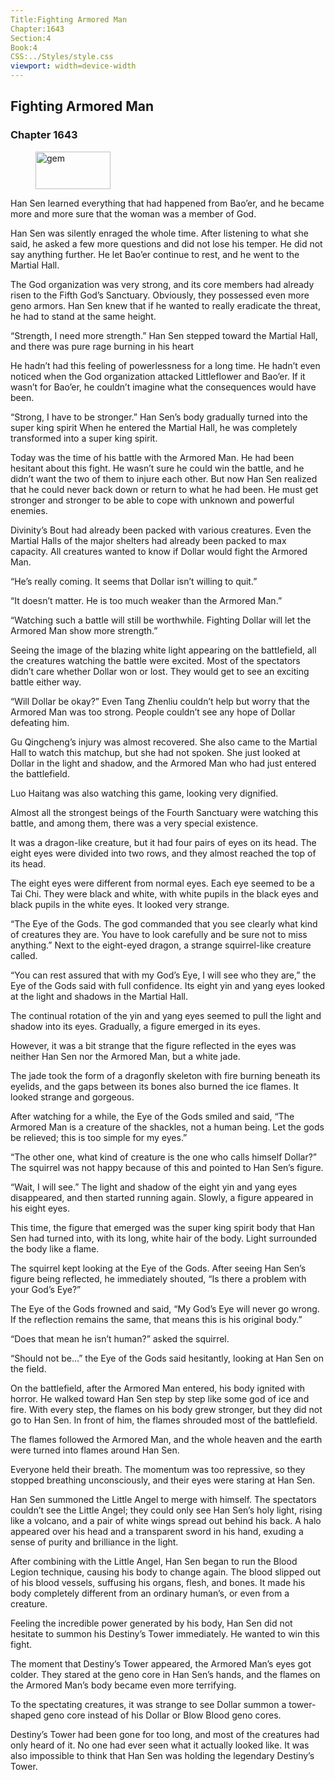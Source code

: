 ```yaml
---
Title:Fighting Armored Man 
Chapter:1643 
Section:4 
Book:4 
CSS:../Styles/style.css 
viewport: width=device-width
---
```

  
## Fighting Armored Man
### Chapter 1643
  
<figure>
	<img src="../Images/gem.gif" alt="gem" id="gem" width="120" height="60" />
</figure>
  

  
Han Sen learned everything that had happened from Bao’er, and he became more and more sure that the woman was a member of God.

Han Sen was silently enraged the whole time. After listening to what she said, he asked a few more questions and did not lose his temper. He did not say anything further. He let Bao’er continue to rest, and he went to the Martial Hall.

The God organization was very strong, and its core members had already risen to the Fifth God’s Sanctuary. Obviously, they possessed even more geno armors. Han Sen knew that if he wanted to really eradicate the threat, he had to stand at the same height.

“Strength, I need more strength.” Han Sen stepped toward the Martial Hall, and there was pure rage burning in his heart

He hadn’t had this feeling of powerlessness for a long time. He hadn’t even noticed when the God organization attacked Littleflower and Bao’er. If it wasn’t for Bao’er, he couldn’t imagine what the consequences would have been.

“Strong, I have to be stronger.” Han Sen’s body gradually turned into the super king spirit When he entered the Martial Hall, he was completely transformed into a super king spirit.

Today was the time of his battle with the Armored Man. He had been hesitant about this fight. He wasn’t sure he could win the battle, and he didn’t want the two of them to injure each other. But now Han Sen realized that he could never back down or return to what he had been. He must get stronger and stronger to be able to cope with unknown and powerful enemies.

Divinity’s Bout had already been packed with various creatures. Even the Martial Halls of the major shelters had already been packed to max capacity. All creatures wanted to know if Dollar would fight the Armored Man.

“He’s really coming. It seems that Dollar isn’t willing to quit.”

“It doesn’t matter. He is too much weaker than the Armored Man.”

“Watching such a battle will still be worthwhile. Fighting Dollar will let the Armored Man show more strength.”

Seeing the image of the blazing white light appearing on the battlefield, all the creatures watching the battle were excited. Most of the spectators didn’t care whether Dollar won or lost. They would get to see an exciting battle either way.

“Will Dollar be okay?” Even Tang Zhenliu couldn’t help but worry that the Armored Man was too strong. People couldn’t see any hope of Dollar defeating him.

Gu Qingcheng’s injury was almost recovered. She also came to the Martial Hall to watch this matchup, but she had not spoken. She just looked at Dollar in the light and shadow, and the Armored Man who had just entered the battlefield.

Luo Haitang was also watching this game, looking very dignified.

Almost all the strongest beings of the Fourth Sanctuary were watching this battle, and among them, there was a very special existence.

It was a dragon-like creature, but it had four pairs of eyes on its head. The eight eyes were divided into two rows, and they almost reached the top of its head.

The eight eyes were different from normal eyes. Each eye seemed to be a Tai Chi. They were black and white, with white pupils in the black eyes and black pupils in the white eyes. It looked very strange.

“The Eye of the Gods. The god commanded that you see clearly what kind of creatures they are. You have to look carefully and be sure not to miss anything.” Next to the eight-eyed dragon, a strange squirrel-like creature called.

“You can rest assured that with my God’s Eye, I will see who they are,” the Eye of the Gods said with full confidence. Its eight yin and yang eyes looked at the light and shadows in the Martial Hall.

The continual rotation of the yin and yang eyes seemed to pull the light and shadow into its eyes. Gradually, a figure emerged in its eyes.

However, it was a bit strange that the figure reflected in the eyes was neither Han Sen nor the Armored Man, but a white jade.

The jade took the form of a dragonfly skeleton with fire burning beneath its eyelids, and the gaps between its bones also burned the ice flames. It looked strange and gorgeous.

After watching for a while, the Eye of the Gods smiled and said, “The Armored Man is a creature of the shackles, not a human being. Let the gods be relieved; this is too simple for my eyes.”

“The other one, what kind of creature is the one who calls himself Dollar?” The squirrel was not happy because of this and pointed to Han Sen’s figure.

“Wait, I will see.” The light and shadow of the eight yin and yang eyes disappeared, and then started running again. Slowly, a figure appeared in his eight eyes.

This time, the figure that emerged was the super king spirit body that Han Sen had turned into, with its long, white hair of the body. Light surrounded the body like a flame.

The squirrel kept looking at the Eye of the Gods. After seeing Han Sen’s figure being reflected, he immediately shouted, “Is there a problem with your God’s Eye?”

The Eye of the Gods frowned and said, “My God’s Eye will never go wrong. If the reflection remains the same, that means this is his original body.”

“Does that mean he isn’t human?” asked the squirrel.

“Should not be…” the Eye of the Gods said hesitantly, looking at Han Sen on the field.

On the battlefield, after the Armored Man entered, his body ignited with horror. He walked toward Han Sen step by step like some god of ice and fire. With every step, the flames on his body grew stronger, but they did not go to Han Sen. In front of him, the flames shrouded most of the battlefield.

The flames followed the Armored Man, and the whole heaven and the earth were turned into flames around Han Sen.

Everyone held their breath. The momentum was too repressive, so they stopped breathing unconsciously, and their eyes were staring at Han Sen.

Han Sen summoned the Little Angel to merge with himself. The spectators couldn’t see the Little Angel; they could only see Han Sen’s holy light, rising like a volcano, and a pair of white wings spread out behind his back. A halo appeared over his head and a transparent sword in his hand, exuding a sense of purity and brilliance in the light.

After combining with the Little Angel, Han Sen began to run the Blood Legion technique, causing his body to change again. The blood slipped out of his blood vessels, suffusing his organs, flesh, and bones. It made his body completely different from an ordinary human’s, or even from a creature.

Feeling the incredible power generated by his body, Han Sen did not hesitate to summon his Destiny’s Tower immediately. He wanted to win this fight.

The moment that Destiny’s Tower appeared, the Armored Man’s eyes got colder. They stared at the geno core in Han Sen’s hands, and the flames on the Armored Man’s body became even more terrifying.

To the spectating creatures, it was strange to see Dollar summon a tower-shaped geno core instead of his Dollar or Blow Blood geno cores.

Destiny’s Tower had been gone for too long, and most of the creatures had only heard of it. No one had ever seen what it actually looked like. It was also impossible to think that Han Sen was holding the legendary Destiny’s Tower.